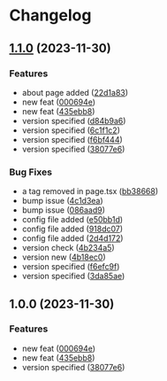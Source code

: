 # Changelog

## [1.1.0](https://github.com/samuel-adjin/release-please/compare/v1.0.0...v1.1.0) (2023-11-30)


### Features

* about page added ([22d1a83](https://github.com/samuel-adjin/release-please/commit/22d1a830000300e28a1dd727109e9244b6f233c3))
* new feat ([000694e](https://github.com/samuel-adjin/release-please/commit/000694eaf7ab215e0329a4b1192ba28545d102ed))
* new feat ([435ebb8](https://github.com/samuel-adjin/release-please/commit/435ebb8afef09b8d8de41f341e876b0db2505ed0))
* version specified ([d84b9a6](https://github.com/samuel-adjin/release-please/commit/d84b9a6b44cc8b3bde3ffb41db2bf66838a1e8e9))
* version specified ([6c1f1c2](https://github.com/samuel-adjin/release-please/commit/6c1f1c220d2236a017a57ec8f0a2bf426beb2e44))
* version specified ([f6bf444](https://github.com/samuel-adjin/release-please/commit/f6bf44447c838d805375ece26ca2a4cbe8febc3d))
* version specified ([38077e6](https://github.com/samuel-adjin/release-please/commit/38077e6dcacaceb970576d1b51e13bb7e0ef1eaa))


### Bug Fixes

* a tag removed in page.tsx ([bb38668](https://github.com/samuel-adjin/release-please/commit/bb3866833e679d72727212e7f6155216d883472e))
* bump issue ([4c1d3ea](https://github.com/samuel-adjin/release-please/commit/4c1d3ead9835b6b734af9c8384b0d123c39d0bda))
* bump issue ([086aad9](https://github.com/samuel-adjin/release-please/commit/086aad9cadec4cd0d9e2f9d8a7b06cc4c5486205))
* config file added ([e50bb1d](https://github.com/samuel-adjin/release-please/commit/e50bb1da970accd05721b2f57ef5f50784dcaf26))
* config file added ([918dc07](https://github.com/samuel-adjin/release-please/commit/918dc075d978e67a63f6eebda509ef96809faee3))
* config file added ([2d4d172](https://github.com/samuel-adjin/release-please/commit/2d4d17245f6e8ffed03282ae726722d1850dc161))
* version check ([4b234a5](https://github.com/samuel-adjin/release-please/commit/4b234a5fb06c3e2aa92b93ba510e00d90d81e022))
* version new ([4b18ec0](https://github.com/samuel-adjin/release-please/commit/4b18ec086263c6f6fc5895c3c1f773e3d8e94c50))
* version specified ([f6efc9f](https://github.com/samuel-adjin/release-please/commit/f6efc9f75bea0f214ca8e154e13f23c2464720bc))
* version specified ([3da85ae](https://github.com/samuel-adjin/release-please/commit/3da85aeb785d2698309ac04d246ff1ae5fdf24e3))

## 1.0.0 (2023-11-30)


### Features

* new feat ([000694e](https://github.com/samuel-adjin/release-please/commit/000694eaf7ab215e0329a4b1192ba28545d102ed))
* new feat ([435ebb8](https://github.com/samuel-adjin/release-please/commit/435ebb8afef09b8d8de41f341e876b0db2505ed0))
* version specified ([38077e6](https://github.com/samuel-adjin/release-please/commit/38077e6dcacaceb970576d1b51e13bb7e0ef1eaa))
